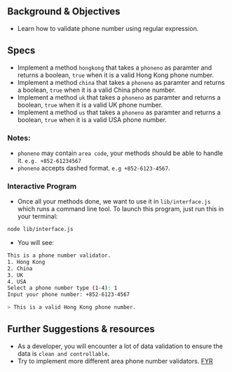 ## Background & Objectives
- Learn how to validate phone number using regular expression.

## Specs
- Implement a method `hongkong` that takes a `phoneno` as paramter and returns a boolean, `true` when it is a valid Hong Kong phone number.
- Implement a method `china` that takes a `phoneno` as paramter and returns a boolean, `true` when it is a valid China phone number.
- Implement a method `uk` that takes a `phoneno` as paramter and returns a boolean, `true` when it is a valid UK phone number.
- Implement a method `us` that takes a `phoneno` as paramter and returns a boolean, `true` when it is a valid USA phone number.

### Notes:
- `phoneno` may contain `area code`, your methods should be able to handle it. `e.g. +852-61234567`
- `phoneno` accepts dashed format. `e.g +852-6123-4567`.

### Interactive Program
- Once all your methods done, we want to use it in `lib/interface.js` which runs a command line tool. To launch this program, just run this in your terminal:

```bash
node lib/interface.js
```
- You will see:
```bash
This is a phone number validator.
1. Hong Kong
2. China
3. UK
4. USA
Select a phone number type (1-4): 1
Input your phone number: +852-6123-4567

> This is a valid Hong Kong phone number.
```

## Further Suggestions & resources
- As a developer, you will encounter a lot of data validation to ensure the data is `clean and controllable`.
- Try to implement more different area phone number validators. [FYR](https://en.wikipedia.org/wiki/Category:Telephone_numbers_by_country)